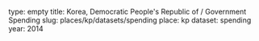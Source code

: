 type: empty
title: Korea, Democratic People's Republic of / Government Spending
slug: places/kp/datasets/spending
place: kp
dataset: spending
year: 2014
